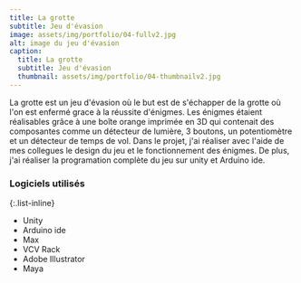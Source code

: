 ```yaml
---
title: La grotte
subtitle: Jeu d'évasion
image: assets/img/portfolio/04-fullv2.jpg
alt: image du jeu d'évasion
caption:
  title: La grotte
  subtitle: Jeu d'évasion
  thumbnail: assets/img/portfolio/04-thumbnailv2.jpg
---
```

La grotte est un jeu d'évasion où le but est de s'échapper de la grotte où l'on est enfermé grace à la réussite d'énigmes. Les énigmes étaient réalisables grâce à une boîte orange imprimée en 3D qui contenait des composantes comme un détecteur de lumière, 3 boutons, un potentiomètre et un détecteur de temps de vol. Dans le projet, j'ai réaliser avec l'aide de mes collegues le design du jeu et le fonctionnement des énigmes. De plus, j'ai réaliser la programation complète du jeu sur unity et Arduino ide.





### Logiciels utilisés

{:.list-inline}
- Unity
- Arduino ide
- Max
- VCV Rack
- Adobe Illustrator
- Maya
